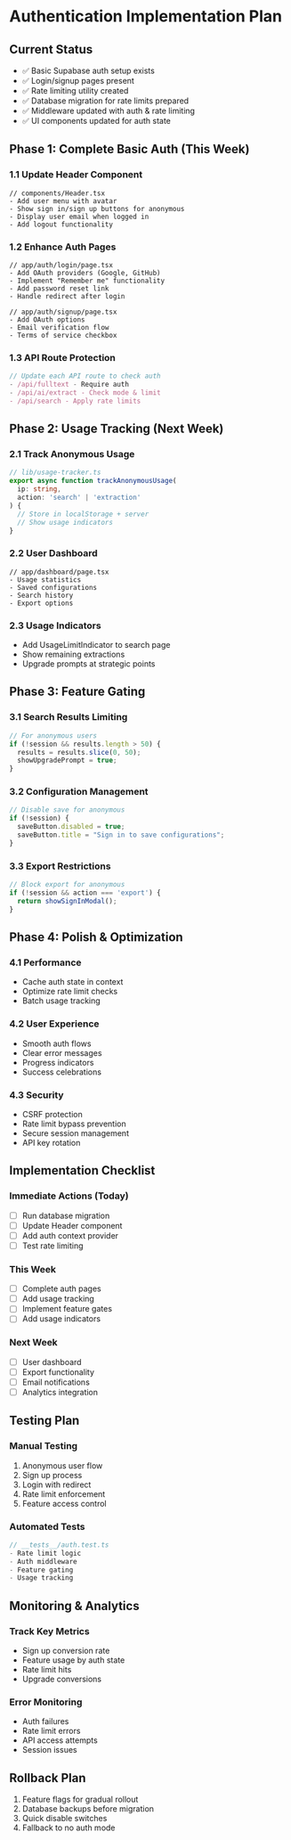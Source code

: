 # Authentication Implementation Plan

## Current Status
- ✅ Basic Supabase auth setup exists
- ✅ Login/signup pages present
- ✅ Rate limiting utility created
- ✅ Database migration for rate limits prepared
- ✅ Middleware updated with auth & rate limiting
- ✅ UI components updated for auth state

## Phase 1: Complete Basic Auth (This Week)

### 1.1 Update Header Component
```tsx
// components/Header.tsx
- Add user menu with avatar
- Show sign in/sign up buttons for anonymous
- Display user email when logged in
- Add logout functionality
```

### 1.2 Enhance Auth Pages
```tsx
// app/auth/login/page.tsx
- Add OAuth providers (Google, GitHub)
- Implement "Remember me" functionality
- Add password reset link
- Handle redirect after login

// app/auth/signup/page.tsx
- Add OAuth options
- Email verification flow
- Terms of service checkbox
```

### 1.3 API Route Protection
```typescript
// Update each API route to check auth
- /api/fulltext - Require auth
- /api/ai/extract - Check mode & limit
- /api/search - Apply rate limits
```

## Phase 2: Usage Tracking (Next Week)

### 2.1 Track Anonymous Usage
```typescript
// lib/usage-tracker.ts
export async function trackAnonymousUsage(
  ip: string,
  action: 'search' | 'extraction'
) {
  // Store in localStorage + server
  // Show usage indicators
}
```

### 2.2 User Dashboard
```tsx
// app/dashboard/page.tsx
- Usage statistics
- Saved configurations
- Search history
- Export options
```

### 2.3 Usage Indicators
- Add UsageLimitIndicator to search page
- Show remaining extractions
- Upgrade prompts at strategic points

## Phase 3: Feature Gating

### 3.1 Search Results Limiting
```typescript
// For anonymous users
if (!session && results.length > 50) {
  results = results.slice(0, 50);
  showUpgradePrompt = true;
}
```

### 3.2 Configuration Management
```typescript
// Disable save for anonymous
if (!session) {
  saveButton.disabled = true;
  saveButton.title = "Sign in to save configurations";
}
```

### 3.3 Export Restrictions
```typescript
// Block export for anonymous
if (!session && action === 'export') {
  return showSignInModal();
}
```

## Phase 4: Polish & Optimization

### 4.1 Performance
- Cache auth state in context
- Optimize rate limit checks
- Batch usage tracking

### 4.2 User Experience
- Smooth auth flows
- Clear error messages
- Progress indicators
- Success celebrations

### 4.3 Security
- CSRF protection
- Rate limit bypass prevention
- Secure session management
- API key rotation

## Implementation Checklist

### Immediate Actions (Today)
- [ ] Run database migration
- [ ] Update Header component
- [ ] Add auth context provider
- [ ] Test rate limiting

### This Week
- [ ] Complete auth pages
- [ ] Add usage tracking
- [ ] Implement feature gates
- [ ] Add usage indicators

### Next Week
- [ ] User dashboard
- [ ] Export functionality
- [ ] Email notifications
- [ ] Analytics integration

## Testing Plan

### Manual Testing
1. Anonymous user flow
2. Sign up process
3. Login with redirect
4. Rate limit enforcement
5. Feature access control

### Automated Tests
```typescript
// __tests__/auth.test.ts
- Rate limit logic
- Auth middleware
- Feature gating
- Usage tracking
```

## Monitoring & Analytics

### Track Key Metrics
- Sign up conversion rate
- Feature usage by auth state
- Rate limit hits
- Upgrade conversions

### Error Monitoring
- Auth failures
- Rate limit errors
- API access attempts
- Session issues

## Rollback Plan
1. Feature flags for gradual rollout
2. Database backups before migration
3. Quick disable switches
4. Fallback to no auth mode 
